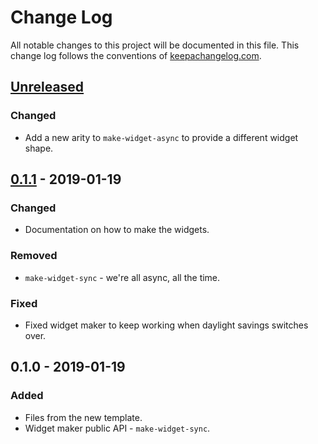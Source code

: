 # Change Log
All notable changes to this project will be documented in this file. This change log follows the conventions of [keepachangelog.com](http://keepachangelog.com/).

## [Unreleased]
### Changed
- Add a new arity to `make-widget-async` to provide a different widget shape.

## [0.1.1] - 2019-01-19
### Changed
- Documentation on how to make the widgets.

### Removed
- `make-widget-sync` - we're all async, all the time.

### Fixed
- Fixed widget maker to keep working when daylight savings switches over.

## 0.1.0 - 2019-01-19
### Added
- Files from the new template.
- Widget maker public API - `make-widget-sync`.

[Unreleased]: https://github.com/your-name/aoc/compare/0.1.1...HEAD
[0.1.1]: https://github.com/your-name/aoc/compare/0.1.0...0.1.1
